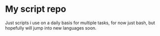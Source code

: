 # My script repo
Just scripts i use on a daily basis for multiple tasks, for now just bash, but hopefully will jump into new languages soon.
